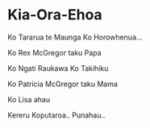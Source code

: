 # Kia-Ora-Ehoa


Ko Tararua te Maunga
Ko Horowhenua...

Ko Rex McGregor taku Papa

Ko Ngati Raukawa
Ko Takihiku

Ko Patricia McGregor taku Mama

Ko Lisa ahau

Kereru  Koputaroa..  Punahau..
